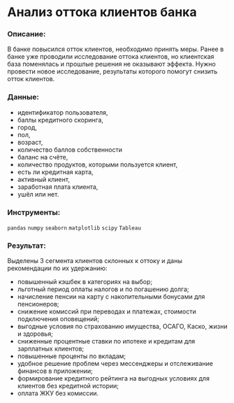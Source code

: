 # Анализ оттока клиентов банка

### Описание:

В банке повысился отток клиентов, необходимо принять меры. Ранее в банке уже проводили исследование оттока клиентов, но клиентская база поменялась и прошлые решения не оказывают эффекта. Нужно провести новое исследование, результаты которого помогут снизить отток клиентов.

### Данные:
- идентификатор пользователя,
- баллы кредитного скоринга,
- город,
- пол,
- возраст,
- количество баллов собственности
- баланс на счёте,
- количество продуктов, которыми пользуется клиент,
- есть ли кредитная карта,
- активный клиент,
- заработная плата клиента,
- ушёл или нет.

### Инструменты: 

`pandas` `numpy` `seaborn` `matplotlib` `scipy` `Tableau`

### Результат: 
Выделены 3 сегмента клиентов склонных к оттоку и даны рекомендации по их удержанию:
- повышенный кэшбек в категориях на выбор;
- льготный период оплаты налогов и по погашению долга;
- начисление пенсии на карту с накопительными бонусами для пенсионеров;
- снижение комиссий при переводах и платежах, стоимости подключения оповещений;
- выгодные условия по страхованию имущества, ОСАГО, Каско, жизни и здоровья;
- сниженные процентные ставки по ипотеке и кредитам для зарплатных клиентов;
- повышенные проценты по вкладам;
- удобное решение проблем через мессенджеры и отслеживание финансов в приложении;
- формирование кредитного рейтинга на выгодных условиях для клиентов без кредитной истории;
- оплата ЖКУ без комиссии.
